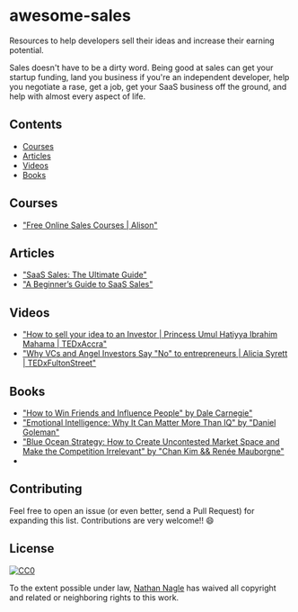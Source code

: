 # awesome-sales

Resources to help developers sell their ideas and increase their earning potential.

Sales doesn't have to be a dirty word. Being good at sales can get your startup funding, land you business if you're an independent developer, help you negotiate a rase, get a job, get your SaaS business off the ground, and help with almost every aspect of life.  

## Contents

- [Courses](#Courses)
- [Articles](#Articles)
- [Videos](#Videos)
- [Books](#Books)


## Courses

- ["Free Online Sales Courses | Alison"](https://alison.com/courses/sales)

## Articles

- ["SaaS Sales: The Ultimate Guide"](https://blog.hubspot.com/sales/saas-sales-ultimate-guide)
- ["A Beginner’s Guide to SaaS Sales"](https://mailshake.com/blog/saas-sales/)

## Videos

- ["How to sell your idea to an Investor | Princess Umul Hatiyya Ibrahim Mahama | TEDxAccra"](https://www.youtube.com/watch?v=HjcKVB10Ucc)
- ["Why VCs and Angel Investors Say "No" to entrepreneurs | Alicia Syrett | TEDxFultonStreet"](https://www.youtube.com/watch?v=IK7HkSp1KBI)


## Books

- ["How to Win Friends and Influence People" by Dale Carnegie"](https://www.amazon.ca/How-Win-Friends-Influence-People/dp/0671027034)
- ["Emotional Intelligence: Why It Can Matter More Than IQ" by "Daniel Goleman"](https://www.danielgoleman.info/books/emotional-intelligence/)
- ["Blue Ocean Strategy: How to Create Uncontested Market Space and Make the Competition Irrelevant" by "Chan Kim && Renée Mauborgne"](https://www.blueoceanstrategy.com/)
- 


## Contributing

Feel free to open an issue (or even better, send a Pull Request) for expanding this list. Contributions are very welcome!! 😄


## License

[![CC0](http://mirrors.creativecommons.org/presskit/buttons/88x31/svg/cc-zero.svg)](https://creativecommons.org/publicdomain/zero/1.0/)

To the extent possible under law, [Nathan Nagle](http://www.natenagle.com) has waived all copyright and related or neighboring rights to this work.
